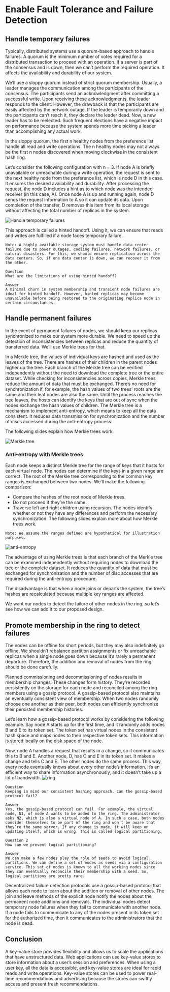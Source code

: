 # Enable Fault Tolerance and Failure Detection
## Handle temporary failures
Typically, distributed systems use a quorum-based approach to handle failures. A quorum is the minimum number of votes required for a distributed transaction to proceed with an operation. If a server is part of the consensus and is down, then we can’t perform the required operation. It affects the availability and durability of our system.

We’ll use a sloppy quorum instead of strict quorum membership. Usually, a leader manages the communication among the participants of the consensus. The participants send an acknowledgment after committing a successful write. Upon receiving these acknowledgments, the leader responds to the client. However, the drawback is that the participants are easily affected by the network outage. If the leader is temporarily down and the participants can’t reach it, they declare the leader dead. Now, a new leader has to be reelected. Such frequent elections have a negative impact on performance because the system spends more time picking a leader than accomplishing any actual work.

In the sloppy quorum, the first n healthy nodes from the preference list handle all read and write operations. The n healthy nodes may not always be the first n nodes discovered when moving clockwise in the consistent hash ring.

Let’s consider the following configuration with n = 3. If node A is briefly unavailable or unreachable during a write operation, the request is sent to the next healthy node from the preference list, which is node D in this case. It ensures the desired availability and durability. After processing the request, the node D includes a hint as to which node was the intended receiver (in this case, A). Once node A is up and running again, node D sends the request information to A so it can update its data. Upon completion of the transfer, D removes this item from its local storage without affecting the total number of replicas in the system.

![Handle temporary failures](./failures)

This approach is called a hinted handoff. Using it, we can ensure that reads and writes are fulfilled if a node faces temporary failure.
```
Note: A highly available storage system must handle data center failure due to power outages, cooling failures, network failures, or natural disasters. For this, we should ensure replication across the data centers. So, if one data center is down, we can recover it from the other.
```

```
Question
What are the limitations of using hinted handoff?

Answer
A minimal churn in system membership and transient node failures are ideal for hinted handoff. However, hinted replicas may become unavailable before being restored to the originating replica node in certain circumstances.
```

## Handle permanent failures
In the event of permanent failures of nodes, we should keep our replicas synchronized to make our system more durable. We need to speed up the detection of inconsistencies between replicas and reduce the quantity of transferred data. We’ll use Merkle trees for that.

In a Merkle tree, the values of individual keys are hashed and used as the leaves of the tree. There are hashes of their children in the parent nodes higher up the tree. Each branch of the Merkle tree can be verified independently without the need to download the complete tree or the entire dataset. While checking for inconsistencies across copies, Merkle trees reduce the amount of data that must be exchanged. There’s no need for synchronization if, for example, the hash values of two trees’ roots are the same and their leaf nodes are also the same. Until the process reaches the tree leaves, the hosts can identify the keys that are out of sync when the nodes exchange the hash values of children. The Merkle tree is a mechanism to implement anti-entropy, which means to keep all the data consistent. It reduces data transmission for synchronization and the number of discs accessed during the anti-entropy process.

The following slides explain how Merkle trees work:

![Merkle tree](./markle)

### Anti-entropy with Merkle trees
Each node keeps a distinct Merkle tree for the range of keys that it hosts for each virtual node. The nodes can determine if the keys in a given range are correct. The root of the Merkle tree corresponding to the common key ranges is exchanged between two nodes. We’ll make the following comparison:

- Compare the hashes of the root node of Merkle trees.
- Do not proceed if they’re the same.
- Traverse left and right children using recursion. The nodes identify whether or not they have any differences and perform the necessary synchronization.
The following slides explain more about how Merkle trees work.

```
Note: We assume the ranges defined are hypothetical for illustration purposes.
```
![anti-entropy](./ring)

The advantage of using Merkle trees is that each branch of the Merkle tree can be examined independently without requiring nodes to download the tree or the complete dataset. It reduces the quantity of data that must be exchanged for synchronization and the number of disc accesses that are required during the anti-entropy procedure.

The disadvantage is that when a node joins or departs the system, the tree’s hashes are recalculated because multiple key ranges are affected.

We want our nodes to detect the failure of other nodes in the ring, so let’s see how we can add it to our proposed design.
## Promote membership in the ring to detect failures
The nodes can be offline for short periods, but they may also indefinitely go offline. We shouldn’t rebalance partition assignments or fix unreachable replicas when a single node goes down because it’s rarely a permanent departure. Therefore, the addition and removal of nodes from the ring should be done carefully.

Planned commissioning and decommissioning of nodes results in membership changes. These changes form history. They’re recorded persistently on the storage for each node and reconciled among the ring members using a gossip protocol. A gossip-based protocol also maintains an eventually consistent view of membership. When two nodes randomly choose one another as their peer, both nodes can efficiently synchronize their persisted membership histories.

Let’s learn how a gossip-based protocol works by considering the following example. Say node A starts up for the first time, and it randomly adds nodes B and E to its token set. The token set has virtual nodes in the consistent hash space and maps nodes to their respective token sets. This information is stored locally on the disk space of the node.

Now, node A handles a request that results in a change, so it communicates this to B and E. Another node, D, has C and E in its token set. It makes a change and tells C and E. The other nodes do the same process. This way, every node eventually knows about every other node’s information. It’s an efficient way to share information asynchronously, and it doesn’t take up a lot of bandwidth.
![ring](./promote)
```
Question
Keeping in mind our consistent hashing approach, can the gossip-based protocol fail?

Answer
Yes, the gossip-based protocol can fail. For example, the virtual node, N1, of node A wants to be added to the ring. The administrator asks N2, which is also a virtual node of A. In such a case, both nodes consider themselves to be part of the ring and won’t be aware that they’re the same server. If any change is made, it will keep on updating itself, which is wrong. This is called logical partitioning.
```

```
Question 2
How can we prevent logical partitioning?

Answer
We can make a few nodes play the role of seeds to avoid logical partitions. We can define a set of nodes as seeds via a configuration service. This set of nodes is known to all the working nodes since they can eventually reconcile their membership with a seed. So, logical partitions are pretty rare.
```
Decentralized failure detection protocols use a gossip-based protocol that allows each node to learn about the addition or removal of other nodes. The join and leave methods of the explicit node notify the nodes about the permanent node additions and removals. The individual nodes detect temporary node failures when they fail to communicate with another node. If a node fails to communicate to any of the nodes present in its token set for the authorized time, then it communicates to the administrators that the node is dead.

## Conclusion
A key-value store provides flexibility and allows us to scale the applications that have unstructured data. Web applications can use key-value stores to store information about a user’s session and preferences. When using a user key, all the data is accessible, and key-value stores are ideal for rapid reads and write operations. Key-value stores can be used to power real-time recommendations and advertising because the stores can swiftly access and present fresh recommendations.
